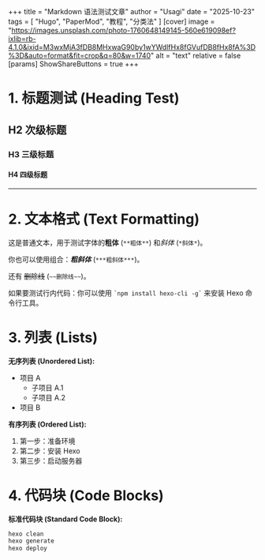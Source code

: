 +++
title = "Markdown 语法测试文章"
author = "Usagi"
date = "2025-10-23"
tags = [ "Hugo", "PaperMod", "教程", "分类法" ]
[cover]
image = "https://images.unsplash.com/photo-1760648149145-560e619098ef?ixlib=rb-4.1.0&ixid=M3wxMjA3fDB8MHxwaG90by1wYWdlfHx8fGVufDB8fHx8fA%3D%3D&auto=format&fit=crop&q=80&w=1740"
alt = "text"
relative = false
[params]
ShowShareButtons = true
+++

# 1. 标题测试 (Heading Test)

## H2 次级标题
### H3 三级标题
#### H4 四级标题

---

# 2. 文本格式 (Text Formatting)

这是普通文本，用于测试字体的**粗体** (`**粗体**`) 和*斜体* (`*斜体*`)。

你也可以使用组合：***粗斜体*** (`***粗斜体***`)。

还有 ~~删除线~~ (`~~删除线~~`)。

如果要测试行内代码：你可以使用 `` `npm install hexo-cli -g` `` 来安装 Hexo 命令行工具。

# 3. 列表 (Lists)

**无序列表 (Unordered List):**

* 项目 A
    * 子项目 A.1
    * 子项目 A.2
* 项目 B

**有序列表 (Ordered List):**

1.  第一步：准备环境
2.  第二步：安装 Hexo
3.  第三步：启动服务器

# 4. 代码块 (Code Blocks)

**标准代码块 (Standard Code Block):**

```bash
hexo clean
hexo generate
hexo deploy
```